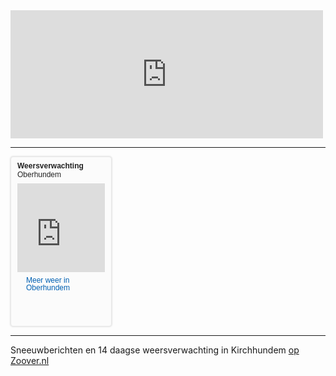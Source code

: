 

<iframe id="forecast_embed" type="text/html" frameborder="0" height="205px" width="500px" src="http://forecast.io/embed/#lat=51.0787&lon=8.1767&name=Oberhundem&units=ca"> </iframe>


<hr/>


<div style="font-family: Arial;background-color: #fbfbfb;border: 1px solid #e7e7e7;width: 160px;height: 270px;-moz-box-shadow: 0 0 2px 1px #e7e7e7;-webkit-box-shadow: 0 0 2px 1px #e7e7e7;box-shadow: 0 0 2px 1px #e7e7e7;overflow: hidden; -webkit-border-radius: 4px; -moz-border-radius: 4px; border-radius: 4px;"><div style="width: 160px;height: 270px;"><div style="margin:7px 10px;"><div style="color: #222222;font-family: Arial;font-size: 12px;font-weight: bold;margin: 0px 0px 7px 0px;line-height: 14px;">Weersverwachting<br/><span style="font-weight:normal;">Oberhundem</span></div><iframe id="widget-frame" src="http://www.weeronline.nl/Go/ExternalWidgetsNew/ThreeDaysCity?gid=4951823&sizeType=2&temperatureScale=Celsius&defaultSettings=False" width="140" height="142" frameborder="0" scrolling="no" style="border: none;" allowtransparency="true"></iframe><a href="http://www.weeronline.nl/Europa/Duitsland/Oberhundem/4951823?utm_medium=WeatherWidget&utm_campaign=ThreeDays" style="background: url(http://www.weeronline.nl/Shared/Images/list_icon_blue_trans.png) no-repeat scroll left 1px transparent;color: #0160b2;font-family: Arial;font-size: 12px;font-weight: normal;padding-left: 14px;margin: 7px 0px 5px 0px;line-height: 12px;outline: none;text-decoration: none;display: inline-block;" target="_blank">Meer weer in Oberhundem</a><a href="http://www.weeronline.nl/?utm_medium=WeatherWidget&utm_campaign=ThreeDays" style="background: url(http://www.weeronline.nl/Shared/Images/widget/new-widget-logo.png) repeat scroll left bottom transparent;display: block;height: 25px;width: 113px;margin: 0px 10px 8px 0px;outline: none;text-decoration: none;" title="weeronline.nl Altijd jouw weer" target="_blank"></a></div></div></div>

<hr/>

<!-- www.zoover.nl -->
<p>
Sneeuwberichten en 14 daagse weersverwachting in Kirchhundem
<a href="http://www.zoover.nl/duitsland/noordrijn-westfalen-nordrhein-westfalen/kirchhundem/weer?scr=1" target="_blank">op Zoover.nl</a>
</p>